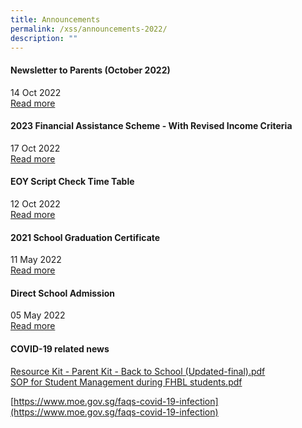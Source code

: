 ```yaml
---
title: Announcements
permalink: /xss/announcements-2022/
description: ""
---
```

#### Newsletter to Parents (October 2022)

14 Oct 2022 <br>
[Read more](/files/2022%20XMS%20Oct%20Newsletter.pdf)

#### 2023 Financial Assistance Scheme - With Revised Income Criteria

17 Oct 2022 <br>
[Read more](/xss/announcements/2023-financial-assistance-scheme-with-revised-income-criteria)

#### EOY Script Check Time Table

12 Oct 2022 <br>
[Read more](/files/EOY%20Script%20Check%20TT%20Class.pdf)

#### 2021 School Graduation Certificate

11 May 2022 <br>
[Read more](/xss/announcements/2021-school-graduation-certificate)


#### Direct School Admission

05 May 2022 <br>
[Read more](https://xinminsec-moe-edu-sg-admin.cwp.sg/resources/students/admissions/direct-school-admission#_ptoo_99224)

#### COVID-19 related news

[Resource Kit - Parent Kit - Back to School (Updated-final).pdf](/files/Resource%20Kit%20-%20Parent%20Kit%20-%20Back%20to%20School%20(Updated-final).pdf)  
[SOP for Student Management during FHBL students.pdf](/files/SOP%20for%20Student%20Management%20during%20FHBL%20students.pdf)

[https://www.moe.gov.sg/faqs-covid-19-infection](https://www.moe.gov.sg/faqs-covid-19-infection)